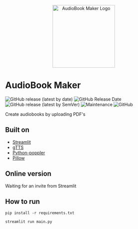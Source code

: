 <p align="center">
  <img width="200" height="200" src="https://i.postimg.cc/mk0CgTnh/logo-transparent-200.png" alt="AudioBook Maker Logo">
</p>

# AudioBook Maker

![GitHub release (latest by date)](https://img.shields.io/github/v/release/deadmantfa/audiobookmaker?style=for-the-badge)
![GitHub Release Date](https://img.shields.io/github/release-date/deadmantfa/audiobookmaker?style=for-the-badge)
![GitHub release (latest by SemVer)](https://img.shields.io/github/downloads/deadmantfa/audiobookmaker/latest/total?sort=semver&style=for-the-badge)
![Maintenance](https://img.shields.io/maintenance/yes/2021?style=for-the-badge)
![GitHub](https://img.shields.io/github/license/deadmantfa/audiobookmaker?style=for-the-badge)

Create audiobooks by uploading PDF's

## Built on
* [Streamlit](https://streamlit.io)
* [gTTS](https://github.com/pndurette/gTTS)
* [Python-poppler](https://github.com/cbrunet/python-poppler)
* [Pillow](https://python-pillow.org/)

## Online version
Waiting for an invite from Streamlit

## How to run
`pip install -r requirements.txt`

`streamlit run main.py`

